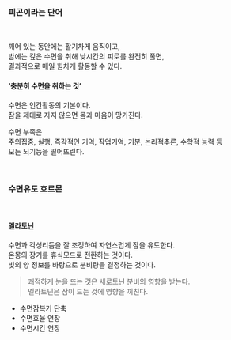 
### 피곤이라는 단어

<br>

깨어 있는 동안에는 활기차게 움직이고,<br>
밤에는 깊은 수면을 취해 낮시간의 피로를 완전히 풀면,<br>
결과적으로 매일 힘차게 활동할 수 있다.<br>

#### ‘충분히 수면을 취하는 것’<br>
수면은 인간활동의 기본이다.<br>
잠을 제대로 자지 않으면 몸과 마음이 망가진다.<br>

수면 부족은<br>
주의집중, 실행, 즉각적인 기억, 작업기억, 기분, 논리적추론, 수학적 능력 등<br>
모든 뇌기능을 떨어뜨린다.<br>

<br>

### 수면유도 호르몬

<br>

#### 멜라토닌

수면과 각성리듬을 잘 조정하여 자연스럽게 잠을 유도한다.<br>
온몽의 장기를 휴식모드로 전환하는 것이다.<br>
빛의 양 정보를 바탕으로 분비량을 결정하는 것이다.<br>

> 쾌적하게 눈을 뜨는 것은 세로토닌 분비의 영향을 받는다.<br>
> 멜라토닌은 잠이 드는 것에 영향을 끼친다.<br>

- 수면잠복기 단축
- 수면효율 연장
- 수면시간 연장
